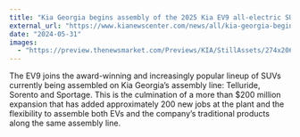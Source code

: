 ```yaml
---
title: "Kia Georgia begins assembly of the 2025 Kia EV9 all-electric SUV"
external_url: "https://www.kianewscenter.com/news/all/kia-georgia-begins-assembly-of-the-2025-kia-ev9-all-electric-suv/s/2521a3c5-f61d-4eb9-8e2a-63cd7ae82e23"
date: "2024-05-31"
images:
  - "https://preview.thenewsmarket.com/Previews/KIA/StillAssets/274x206/668965_v2.jpg"
---
```


The EV9 joins the award-winning and increasingly popular lineup of SUVs currently being assembled on Kia Georgia’s assembly line: Telluride, Sorento and Sportage. This is the culmination of a more than $200 million expansion that has added approximately 200 new jobs at the plant and the flexibility to assemble both EVs and the company’s traditional products along the same assembly line.